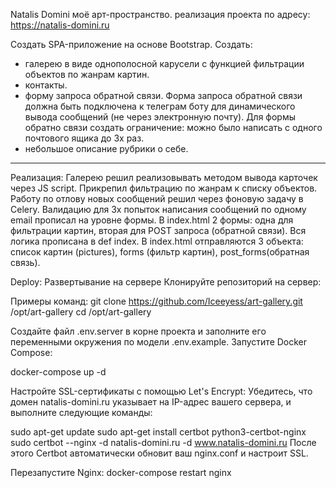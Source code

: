 Natalis Domini моё арт-пространство.
реализация проекта по адресу: https://natalis-domini.ru

Создать SPA-приложение на основе Bootstrap.
Создать:
- галерею в виде однополосной карусели с функцией фильтрации объектов по жанрам картин.
- контакты.
- форму запроса обратной связи. Форма запроса обратной связи должна быть подключена к 
телеграм боту для динамического вывода сообщений (не через электронную почту).
Для формы обратно связи создать ограничение: можно было написать с одного почтового ящика до 3х раз.
- небольшое описание рубрики о себе.
------------------------------------------------------------------------------------------------------------------------

Реализация:
Галерею решил реализовывать методом вывода карточек через JS script. Прикрепил фильтрацию по жанрам к списку объектов.
Работу по отлову новых сообщений решил через фоновую задачу в Celery.
Валидацию для 3х попыток написания сообщений по одному email прописал на уровне формы.
В index.html 2 формы: одна для фильтрации картин, вторая для POST запроса (обратной связи). Вся логика прописана в def
index. В index.html отправляются 3 объекта: список картин (pictures), forms (фильтр картин), post_forms(обратная связь).


Deploy:
Развертывание на сервере
Клонируйте репозиторий на сервер:

Примеры команд:
git clone https://github.com/Iceeyess/art-gallery.git /opt/art-gallery
cd /opt/art-gallery

Создайте файл .env.server в корне проекта и заполните его переменными окружения по модели .env.example.
Запустите Docker Compose:

docker-compose up -d

Настройте SSL-сертификаты с помощью Let's Encrypt:
Убедитесь, что домен natalis-domini.ru указывает на IP-адрес вашего сервера, и выполните следующие команды:

sudo apt-get update
sudo apt-get install certbot python3-certbot-nginx
sudo certbot --nginx -d natalis-domini.ru -d www.natalis-domini.ru
После этого Certbot автоматически обновит ваш nginx.conf и настроит SSL.

Перезапустите Nginx:
docker-compose restart nginx
